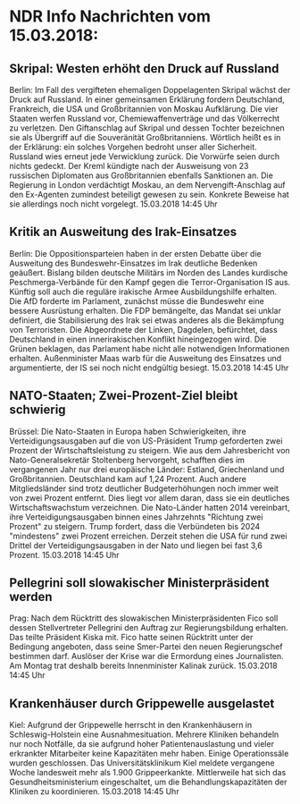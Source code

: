 # NDR Info Nachrichten vom 15.03.2018:


## Skripal: Westen erhöht den Druck auf Russland
Berlin: Im Fall des vergifteten ehemaligen Doppelagenten Skripal wächst der Druck auf Russland. In einer gemeinsamen Erklärung fordern Deutschland, Frankreich, die USA und Großbritannien von Moskau Aufklärung. Die vier Staaten werfen Russland vor, Chemiewaffenverträge und das Völkerrecht zu verletzen. Den Giftanschlag auf Skripal und dessen Tochter bezeichnen sie als Übergriff auf die Souveränität Großbritanniens. Wörtlich heißt es in der Erklärung: ein solches Vorgehen bedroht unser aller Sicherheit. Russland wies erneut jede Verwicklung zurück. Die Vorwürfe seien durch nichts gedeckt. Der Kreml kündigte nach der Ausweisung von 23 russischen Diplomaten aus Großbritannien ebenfalls Sanktionen an. Die Regierung in London verdächtigt Moskau, an dem Nervengift-Anschlag auf den Ex-Agenten zumindest beteiligt gewesen zu sein. Konkrete Beweise hat sie allerdings noch nicht vorgelegt. 15.03.2018 14:45 Uhr 

## Kritik an Ausweitung des Irak-Einsatzes
Berlin: Die Oppositionsparteien haben in der ersten Debatte über die Ausweitung des Bundeswehr-Einsatzes im Irak deutliche Bedenken geäußert. Bislang bilden deutsche Militärs im Norden des Landes kurdische Peschmerga-Verbände für den Kampf gegen die Terror-Organisation IS aus. Künftig soll auch die reguläre irakische Armee Ausbildungshilfe erhalten. Die AfD forderte im Parlament, zunächst müsse die Bundeswehr eine bessere Ausrüstung erhalten. Die FDP bemängelte, das Mandat sei unklar definiert, die Stabilisierung des Irak sei etwas anderes als die Bekämpfung von Terroristen. Die Abgeordnete der Linken, Dagdelen, befürchtet, dass Deutschland in einen innerirakischen Konflikt hineingezogen wird. Die Grünen beklagen, das Parlament habe nicht alle notwendigen Informationen erhalten. Außenminister Maas warb für die Ausweitung des Einsatzes und argumentierte, der IS sei noch nicht endgültig besiegt. 15.03.2018 14:45 Uhr 

## NATO-Staaten; Zwei-Prozent-Ziel bleibt schwierig
Brüssel: Die Nato-Staaten in Europa haben Schwierigkeiten, ihre Verteidigungsausgaben auf die von US-Präsident Trump geforderten zwei Prozent der Wirtschaftsleistung zu steigern. Wie aus dem Jahresbericht von Nato-Generalsekretär Stoltenberg hervorgeht, schafften dies im vergangenen Jahr nur drei europäische Länder: Estland, Griechenland und Großbritannien. Deutschland kam auf 1,24 Prozent. Auch andere Mitgliedsländer sind trotz deutlicher Budgeterhöhungen noch immer weit von zwei Prozent entfernt. Dies liegt vor allem daran, dass sie ein deutliches Wirtschaftswachstum verzeichnen. Die Nato-Länder hatten 2014 vereinbart, ihre Verteidigungsausgaben binnen eines Jahrzehnts "Richtung zwei Prozent" zu steigern. Trump fordert, dass die Verbündeten bis 2024 "mindestens" zwei Prozent erreichen. Derzeit stehen die USA für rund zwei Drittel der Verteidigungsausgaben in der Nato und liegen bei fast 3,6 Prozent. 15.03.2018 14:45 Uhr 

## Pellegrini soll slowakischer Ministerpräsident werden
Prag: Nach dem Rücktritt des slowakischen Ministerpräsidenten Fico soll dessen Stellvertreter Pellegrini den Auftrag zur Regierungsbildung erhalten. Das teilte Präsident Kiska mit. Fico hatte seinen Rücktritt unter der Bedingung angeboten, dass seine Smer-Partei den neuen Regierungschef bestimmen darf. Auslöser der Krise war die Ermordung eines Journalisten. Am Montag trat deshalb bereits Innenminister Kalinak zurück. 15.03.2018 14:45 Uhr 

## Krankenhäuser durch Grippewelle ausgelastet
Kiel: Aufgrund der Grippewelle herrscht in den Krankenhäusern in Schleswig-Holstein eine Ausnahmesituation. Mehrere Kliniken behandeln nur noch Notfälle, da sie aufgrund hoher Patientenauslastung und vieler erkrankter Mitarbeiter keine Kapazitäten mehr haben. Einige Operationssäle wurden geschlossen. Das Universitätsklinikum Kiel meldete vergangene Woche landesweit mehr als 1.900 Grippeerkankte. Mittlerweile hat sich das Gesundheitsministerium eingeschaltet, um die Behandlungskapazitäten der Kliniken zu koordinieren. 15.03.2018 14:45 Uhr 
